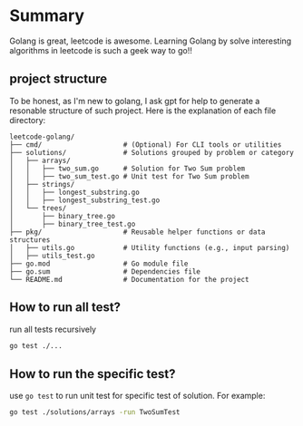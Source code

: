 # Summary
Golang is great, leetcode is awesome. Learning Golang by solve interesting algorithms in leetcode is such a geek way to go!!

## project structure
To be honest, as I'm new to golang, I ask gpt for help to generate a resonable structure of such project. Here is the explanation of each file directory:

```
leetcode-golang/
├── cmd/                    # (Optional) For CLI tools or utilities
├── solutions/              # Solutions grouped by problem or category
│   ├── arrays/
│   │   ├── two_sum.go      # Solution for Two Sum problem
│   │   ├── two_sum_test.go # Unit test for Two Sum problem
│   ├── strings/
│   │   ├── longest_substring.go
│   │   ├── longest_substring_test.go
│   └── trees/
│       ├── binary_tree.go
│       ├── binary_tree_test.go
├── pkg/                    # Reusable helper functions or data structures
│   ├── utils.go            # Utility functions (e.g., input parsing)
│   ├── utils_test.go
├── go.mod                  # Go module file
├── go.sum                  # Dependencies file
└── README.md               # Documentation for the project
```

## How to run all test?
run all tests recursively
```bash
go test ./...
```

## How to run the specific test?
use `go test` to run unit test for specific test of solution. 
For example:
```bash
go test ./solutions/arrays -run TwoSumTest
```
